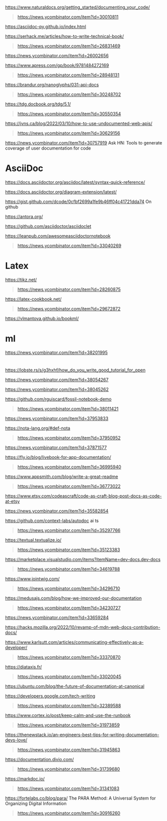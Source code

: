 https://www.naturaldocs.org/getting_started/documenting_your_code/
> https://news.ycombinator.com/item?id=30010811

https://asciidoc-py.github.io/index.html

https://serhack.me/articles/how-to-write-technical-book/
> https://news.ycombinator.com/item?id=26831469

https://news.ycombinator.com/item?id=26002656

https://www.apress.com/gp/book/9781484272169
> https://news.ycombinator.com/item?id=28948131

https://brandur.org/nanoglyphs/031-api-docs
> https://news.ycombinator.com/item?id=30248702

https://tdg.docbook.org/tdg/5.1/
> https://news.ycombinator.com/item?id=30550354

https://jvns.ca/blog/2022/03/10/how-to-use-undocumented-web-apis/
> https://news.ycombinator.com/item?id=30629156

https://news.ycombinator.com/item?id=30757919 Ask HN: Tools to generate coverage of user documentation for code

# AsciiDoc

https://docs.asciidoctor.org/asciidoc/latest/syntax-quick-reference/

https://docs.asciidoctor.org/diagram-extension/latest/

https://gist.github.com/dcode/0cfbf2699a1fe9b46ff04c41721dda74 On github

https://antora.org/

https://github.com/asciidoctor/asciidoclet

https://leanpub.com/awesomeasciidoctornotebook
> https://news.ycombinator.com/item?id=33040269

# Latex
https://tikz.net/
> https://news.ycombinator.com/item?id=28260875

https://latex-cookbook.net/
> https://news.ycombinator.com/item?id=29672872

https://vlmantova.github.io/bookml/

# ml
https://news.ycombinator.com/item?id=38201995

#
https://lobste.rs/s/g3hxhf/how_do_you_write_good_tutorial_for_open

https://news.ycombinator.com/item?id=38054267

https://news.ycombinator.com/item?id=38045262

https://github.com/rguiscard/fossil-notebook-demo
> https://news.ycombinator.com/item?id=38011421

https://news.ycombinator.com/item?id=37953833

https://nota-lang.org/#def-nota
> https://news.ycombinator.com/item?id=37950952

https://news.ycombinator.com/item?id=37871577

https://fly.io/blog/livebook-for-app-documentation/
> https://news.ycombinator.com/item?id=36995940

https://www.appsmith.com/blog/write-a-great-readme
> https://news.ycombinator.com/item?id=36773022

https://www.etsy.com/codeascraft/code-as-craft-blog-post-docs-as-code-at-etsy

https://news.ycombinator.com/item?id=35582854

https://github.com/context-labs/autodoc ai ts
> https://news.ycombinator.com/item?id=35297766

https://textual.textualize.io/
> https://news.ycombinator.com/item?id=35123383

https://marketplace.visualstudio.com/items?itemName=dev-docs.dev-docs
> https://news.ycombinator.com/item?id=34619788

https://www.jointwig.com/
> https://news.ycombinator.com/item?id=34296710

https://medusajs.com/blog/how-we-improved-our-documentation
> https://news.ycombinator.com/item?id=34230727

https://news.ycombinator.com/item?id=33659284

https://hacks.mozilla.org/2022/10/revamp-of-mdn-web-docs-contribution-docs/

https://www.karlsutt.com/articles/communicating-effectively-as-a-developer/
> https://news.ycombinator.com/item?id=33370870

https://diataxis.fr/
> https://news.ycombinator.com/item?id=33020045

https://ubuntu.com/blog/the-future-of-documentation-at-canonical

https://developers.google.com/tech-writing
> https://news.ycombinator.com/item?id=32389588

https://www.cortex.io/post/keep-calm-and-use-the-runbook
> https://news.ycombinator.com/item?id=31973859

https://thenewstack.io/an-engineers-best-tips-for-writing-documentation-devs-love/
> https://news.ycombinator.com/item?id=31945863

https://documentation.divio.com/
> https://news.ycombinator.com/item?id=31739680

https://markdoc.io/
> https://news.ycombinator.com/item?id=31341083

https://fortelabs.co/blog/para/ The PARA Method: A Universal System for Organizing Digital Information
> https://news.ycombinator.com/item?id=30916260
